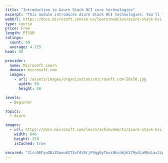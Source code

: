 ```yaml
---
title: "Introduction to Azure Stack HCI core technologies"
excerpt: "This module introduces Azure Stack HCI technologies. You'll learn about the core Azure Stack HCI technologies, including Hyper-V, Windows Server software-defined storage, and Windows Server software-defined networking."
webUrl: https://docs.microsoft.com/en-us/learn/modules/azure-stack-hci-technologies/
type: course
price: Free
length: PT53M
ratings:
  count: 40
  average: 4.725
heat: 50

provider:
  name: Microsoft Learn
  domain: microsoft.com
  images:
    - url: /assets/images/organizations/microsoft.com-50x50.jpg
      width: 50
      height: 50

levels:
  - Beginner

topics:
  - Azure

images:
  - url: https://docs.microsoft.com/learn/achievements/azure-stack-hci-technologies-social.png
    width: 640
    height: 320
    isCached: true

secured: "Clcc0EFywZBiZXwwu6IT3vfdV8rjF9qg0yTkusNksoWjh279ydLa9No1avJzgLHLJxW5MU+3CGzA92G5sWPgAuRfVbzQnf5U6fBRbCxaKkP7D6skg/NALbt7G8a9Z25f0m90zmiiSokffrXMYFqK7+sOSr141hI+ksy7CQnFVYdAjIrw+MH9KW9VsPpq/3g7CmfgO6nqrx3DGmvZ+za/ZClEyVsnGxqSyAuOQS4MPNo496w17mORWuIpjLi/E7Yj2h55PpfpMjGMof0eYKSjEJA9YzJKRyBcN+yi+8rBiHGwrX3SWYmxSPfY5X7DPR/s/AfQ2+J2gyo+B8wc9Rdbrc1DzvGI9YVUZ4WmZGie8eCByK6WwWCXcFmAyxzDb0j/nm4uC3xMV1aUig1Qq5K+57YQ2mM0zPX+igpNG43dl6E=;MQgIGGI+Ra4FgcUPb3stgA=="
---
```


